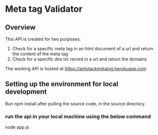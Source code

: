 # Meta tag Validator
## Overview
This API is created for two purposes:
1. Check for a specific meta tag in an html document of a url and return the content of the meta tag
2. Check for a specific dns txt record in a url and return the domains

The working API is hosted at https://antstackmetalog.herokuapp.com

## Setting up the environment for local development
Run npm install after pulling the source code, in the source directory.
### run the api in your local machine using the below command
node app.js
